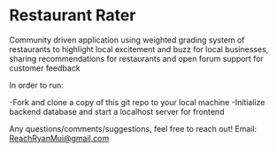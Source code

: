 # Restaurant Rater

Community driven application using weighted grading system of restaurants to highlight local excitement and buzz for local businesses, sharing recommendations for restaurants and open forum support for customer feedback

In order to run:

-Fork and clone a copy of this git repo to your local machine
-Initialize backend database and start a localhost server for frontend


Any questions/comments/suggestions, feel free to reach out!
Email: ReachRyanMui@gmail.com
